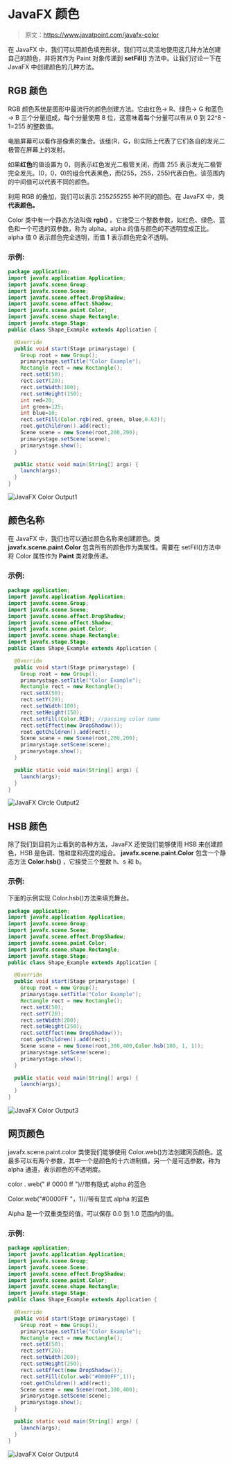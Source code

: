 # JavaFX 颜色

> 原文：<https://www.javatpoint.com/javafx-color>

在 JavaFX 中，我们可以用颜色填充形状。我们可以灵活地使用这几种方法创建自己的颜色，并将其作为 Paint 对象传递到 **setFill()** 方法中。让我们讨论一下在 JavaFX 中创建颜色的几种方法。

## RGB 颜色

RGB 颜色系统是图形中最流行的颜色创建方法。它由红色→ R、绿色→ G 和蓝色→ B 三个分量组成，每个分量使用 8 位，这意味着每个分量可以有从 0 到 22^8 - 1=255 的整数值。

电脑屏幕可以看作是像素的集合。该组(R，G，B)实际上代表了它们各自的发光二极管在屏幕上的发射。

如果**红色**的值设置为 0，则表示红色发光二极管关闭，而值 255 表示发光二极管完全发光。(0，0，0)的组合代表黑色，而(255，255，255)代表白色。该范围内的中间值可以代表不同的颜色。

利用 RGB 的叠加，我们可以表示 255*255*255 种不同的颜色。在 JavaFX 中，类**代表颜色。**

Color 类中有一个静态方法叫做 **rgb()** 。它接受三个整数参数，如红色、绿色、蓝色和一个可选的双参数，称为 alpha。alpha 的值与颜色的不透明度成正比。alpha 值 0 表示颜色完全透明，而值 1 表示颜色完全不透明。

### 示例:

```java
package application;
import javafx.application.Application;
import javafx.scene.Group;
import javafx.scene.Scene;
import javafx.scene.effect.DropShadow;
import javafx.scene.effect.Shadow;
import javafx.scene.paint.Color;
import javafx.scene.shape.Rectangle;
import javafx.stage.Stage;
public class Shape_Example extends Application {

  @Override
  public void start(Stage primarystage) {
    Group root = new Group();
    primarystage.setTitle("Color Example");
    Rectangle rect = new Rectangle();
    rect.setX(50);
    rect.setY(20);
    rect.setWidth(100);
    rect.setHeight(150);
    int red=20;
    int green=125;
    int blue=10;
    rect.setFill(Color.rgb(red, green, blue,0.63));
    root.getChildren().add(rect);
    Scene scene = new Scene(root,200,200);
    primarystage.setScene(scene);
    primarystage.show();
  }

  public static void main(String[] args) {
    launch(args);
  }
}

```

![JavaFX Color Output1](../img/90cd97069e602708873cb2f708891d51.png)

## 颜色名称

在 JavaFX 中，我们也可以通过颜色名称来创建颜色。类 **javafx.scene.paint.Color** 包含所有的颜色作为类属性。需要在 setFill()方法中将 Color 属性作为 **Paint** 类对象传递。

### 示例:

```java
package application;
import javafx.application.Application;
import javafx.scene.Group;
import javafx.scene.Scene;
import javafx.scene.effect.DropShadow;
import javafx.scene.effect.Shadow;
import javafx.scene.paint.Color;
import javafx.scene.shape.Rectangle;
import javafx.stage.Stage;
public class Shape_Example extends Application {

  @Override
  public void start(Stage primarystage) {
    Group root = new Group();
    primarystage.setTitle("Color Example");
    Rectangle rect = new Rectangle();
    rect.setX(50);
    rect.setY(20);
    rect.setWidth(100);
    rect.setHeight(150);
    rect.setFill(Color.RED); //passing color name 
    rect.setEffect(new DropShadow());
    root.getChildren().add(rect);
    Scene scene = new Scene(root,200,200);
    primarystage.setScene(scene);
    primarystage.show();
  }

  public static void main(String[] args) {
    launch(args);
  }
}

```

![JavaFX Circle Output2](../img/452b221a72582b22a69b8834bf71a84d.png)

## HSB 颜色

除了我们到目前为止看到的各种方法，JavaFX 还使我们能够使用 HSB 来创建颜色，HSB 是色调、饱和度和亮度的组合。 **javafx.scene.paint.Color** 包含一个静态方法 **Color.hsb()** ，它接受三个整数 h、s 和 b。

### 示例:

下面的示例实现 Color.hsb()方法来填充舞台。

```java
package application;
import javafx.application.Application;
import javafx.scene.Group;
import javafx.scene.Scene;
import javafx.scene.effect.DropShadow;
import javafx.scene.paint.Color;
import javafx.scene.shape.Rectangle;
import javafx.stage.Stage;
public class Shape_Example extends Application {

  @Override
  public void start(Stage primarystage) {
    Group root = new Group();
    primarystage.setTitle("Color Example");
    Rectangle rect = new Rectangle();
    rect.setX(50);
    rect.setY(20);
    rect.setWidth(200);
    rect.setHeight(250);
    rect.setEffect(new DropShadow());
    root.getChildren().add(rect);
    Scene scene = new Scene(root,300,400,Color.hsb(180, 1, 1));
    primarystage.setScene(scene);
    primarystage.show();
  }

  public static void main(String[] args) {
    launch(args);
  }
}

```

![JavaFX Color Output3](../img/7691aaecf8eef70693606af4f244858a.png)

## 网页颜色

javafx.scene.paint.color 类使我们能够使用 Color.web()方法创建网页颜色。这最多可以有两个参数，其中一个是颜色的十六进制值，另一个是可选参数，称为 alpha 通道，表示颜色的不透明度。

color . web(" # 0000 ff ")//带有隐式 alpha 的蓝色

Color.web("#0000FF "，1)//带有显式 alpha 的蓝色

Alpha 是一个双重类型的值，可以保存 0.0 到 1.0 范围内的值。

### 示例:

```java
package application;
import javafx.application.Application;
import javafx.scene.Group;
import javafx.scene.Scene;
import javafx.scene.effect.DropShadow;
import javafx.scene.paint.Color;
import javafx.scene.shape.Rectangle;
import javafx.stage.Stage;
public class Shape_Example extends Application {

  @Override
  public void start(Stage primarystage) {
    Group root = new Group();
    primarystage.setTitle("Color Example");
    Rectangle rect = new Rectangle();
    rect.setX(50);
    rect.setY(20);
    rect.setWidth(200);
    rect.setHeight(250);
    rect.setEffect(new DropShadow());
    rect.setFill(Color.web("#0000FF",1));
    root.getChildren().add(rect);
    Scene scene = new Scene(root,300,400);
    primarystage.setScene(scene);
    primarystage.show();
  }

  public static void main(String[] args) {
    launch(args);
  }
}

```

![JavaFX Color Output4](../img/bb1888562b735d49f2973e88a1ba00b5.png)
